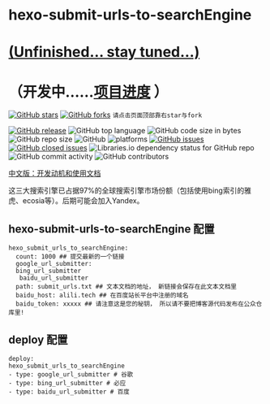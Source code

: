 # hexo-submit-urls-to-searchEngine
# [(Unfinished… stay tuned…)](https://github.com/cjh0613/hexo-submit-urls-to-searchEngine/projects/1)
# （开发中……[项目进度](https://github.com/cjh0613/hexo-submit-urls-to-searchEngine/projects/1) ）

[![GitHub stars](https://img.shields.io/github/stars/cjh0613/hexo-submit-urls-to-searchEngine.svg?style=social)](https://github.com/cjh0613/hexo-submit-urls-to-searchEngine/stargazers)     [![GitHub forks](https://img.shields.io/github/forks/cjh0613/hexo-submit-urls-to-searchEngine.svg?style=social)](https://github.com/cjh0613/hexo-submit-urls-to-searchEngine/network/members)  `请点击页面顶部靠右star与fork`


[![GitHub release](https://img.shields.io/github/release/cjh0613/hexo-submit-urls-to-searchEngine.svg?label=%E7%89%88%E6%9C%AC)](https://github.com/cjh0613/hexo-submit-urls-to-searchEngine/releases/tag/)   ![GitHub top language](https://img.shields.io/github/languages/top/cjh0613/hexo-submit-urls-to-searchEngine.svg)  ![GitHub code size in bytes](https://img.shields.io/github/languages/code-size/cjh0613/hexo-submit-urls-to-searchEngine.svg)  ![GitHub repo size](https://img.shields.io/github/repo-size/cjh0613/hexo-submit-urls-to-searchEngine.svg) ![GitHub](https://img.shields.io/github/license/cjh0613/hexo-submit-urls-to-searchEngine.svg) ![platforms](https://img.shields.io/badge/platform-win32%20%7C%20win64%20%7C%20linux%20%7C%20osx-brightgreen.svg)     [![GitHub issues](https://img.shields.io/github/issues/cjh0613/hexo-submit-urls-to-searchEngine.svg)](https://github.com/cjh0613/hexo-submit-urls-to-searchEngine/issues)  [![GitHub closed issues](https://img.shields.io/github/issues-closed/cjh0613/hexo-submit-urls-to-searchEngine.svg)](https://github.com/cjh0613/hexo-submit-urls-to-searchEngine/issues?q=is%3Aissue+is%3Aclosed) ![Libraries.io dependency status for GitHub repo](https://img.shields.io/librariesio/github/cjh0613/hexo-submit-urls-to-searchEngine.svg)   ![GitHub commit activity](https://img.shields.io/github/commit-activity/m/cjh0613/hexo-submit-urls-to-searchEngine.svg)  ![GitHub contributors](https://img.shields.io/github/contributors/cjh0613/hexo-submit-urls-to-searchEngine.svg)


[中文版：开发动机和使用文档](https://cjh0613.github.io/blog)

这三大搜索引擎已占据97%的全球搜索引擎市场份额（包括使用bing索引的雅虎、ecosia等）。后期可能会加入Yandex。

<!--https://www.hui-wang.info/2016/10/23/Hexo插件之百度主动提交链接/-->



## hexo-submit-urls-to-searchEngine 配置
```
hexo_submit_urls_to_searchEngine:
  count: 1000 ## 提交最新的一个链接
  google_url_submitter: 
  bing_url_submitter
   baidu_url_submitter
  path: submit_urls.txt ## 文本文档的地址， 新链接会保存在此文本文档里
  baidu_host: alili.tech ## 在百度站长平台中注册的域名
  baidu_token: xxxxx ## 请注意这是您的秘钥， 所以请不要把博客源代码发布在公众仓库里!
```

## deploy 配置
```
deploy:
hexo_submit_urls_to_searchEngine
- type: google_url_submitter # 谷歌
- type: bing_url_submitter # 必应
- type: baidu_url_submitter # 百度
```
